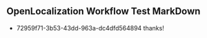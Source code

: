 ## OpenLocalization Workflow Test MarkDown
* 72959f71-3b53-43dd-963a-dc4dfd564894 
thanks!<!--HONumber=Mar16_HO2-->
